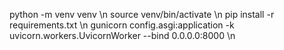 python -m venv venv \n
source venv/bin/activate \n
pip install -r requirements.txt \n
gunicorn config.asgi:application -k uvicorn.workers.UvicornWorker --bind 0.0.0.0:8000 \n
